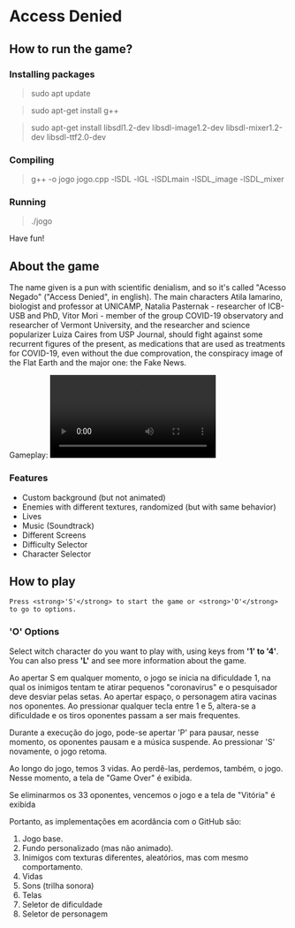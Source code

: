 <h1>
Access Denied
</h1>

<h2>
How to run the game?
</h2>
<h3>
Installing packages
</h3>

> sudo apt update

> sudo apt-get install g++

> sudo apt-get install libsdl1.2-dev libsdl-image1.2-dev libsdl-mixer1.2-dev libsdl-ttf2.0-dev

<h3>
Compiling
</h3>

> g++ -o jogo jogo.cpp -lSDL -lGL -lSDLmain -lSDL_image -lSDL_mixer

<h3>
Running
</h3>

> ./jogo

Have fun!

<h2>
About the game
</h2>

The name given is a pun with scientific denialism, and so it's called "Acesso Negado" ("Access Denied", in english). The main characters Atila Iamarino, biologist and professor at UNICAMP, Natalia Pasternak - researcher of ICB-USB and PhD, Vitor Mori - member of the group COVID-19 observatory and researcher of Vermont University, and the researcher and science popularizer Luiza Caires from USP Journal, should fight against some recurrent figures of the present, as medications that are used as treatments for COVID-19, even without the due comprovation, the conspiracy image of the Flat Earth and the major one: the Fake News.

Gameplay:
<video src="https://youtu.be/E_RJm8jiX_Y" controls="controls" style="max-width: 730px;">
</video>

<h3>
Features
</h3>

<ul>
<li> Custom background (but not animated)</li>
<li>Enemies with different textures, randomized (but with same behavior)</li>
<li>Lives</li>
<li>Music (Soundtrack)</li>
<li>Different Screens</li>
<li>Difficulty Selector</li>
<li>Character Selector</li>
</ul>

<h2>How to play</h2>

    Press <strong>'S'</strong> to start the game or <strong>'O'</strong> to go to options.  

<h3><strong>'O'</strong> Options</h3>
Select witch character do you want to play with, using keys from <strong>'1' to '4'</strong>. You can also press <strong>'L'</strong> and see more information about the game.

Ao apertar S em qualquer momento,  o jogo se inicia na dificuldade 1, na qual os inimigos tentam te atirar pequenos "coronavirus" e o pesquisador deve desviar pelas setas. Ao apertar espaço, o personagem atira vacinas nos oponentes. Ao pressionar qualquer tecla entre 1 e 5, altera-se a dificuldade e os tiros oponentes passam a ser mais frequentes.

Durante a execução do jogo, pode-se apertar 'P' para pausar, nesse momento, os oponentes pausam e a música suspende. Ao pressionar 'S' novamente, o jogo retoma.

Ao longo do jogo, temos 3 vidas. Ao perdê-las, perdemos, também, o jogo. Nesse momento, a tela de "Game Over" é exibida.

Se eliminarmos os 33 oponentes, vencemos o jogo e a tela de "Vitória" é exibida

Portanto, as implementações em acordância com o GitHub são:
1. Jogo base. 
2. Fundo personalizado (mas não animado).
3. Inimigos com texturas diferentes, aleatórios, mas com mesmo comportamento.
4. Vidas
5. Sons (trilha sonora)
6. Telas
7. Seletor de dificuldade
8. Seletor de personagem

